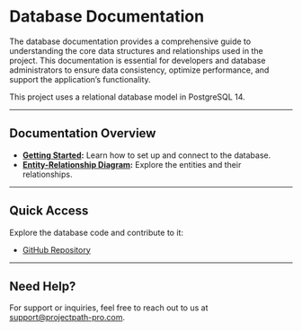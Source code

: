 # Database Documentation

The database documentation provides a comprehensive guide to understanding the core data structures and relationships used in the project. This documentation is essential for developers and database administrators to ensure data consistency, optimize performance, and support the application’s functionality.

This project uses a relational database model in PostgreSQL 14.

---

## Documentation Overview

- **[Getting Started](guide/getting_started.md):** Learn how to set up and connect to the database.
- **[Entity-Relationship Diagram](db/data_model_design/er_diagram.md):** Explore the entities and their relationships.

---

## Quick Access

Explore the database code and contribute to it:

- [GitHub Repository](https://github.com/gersonvidal/ProjectPath-Pro-Database)

---

## Need Help?

For support or inquiries, feel free to reach out to us at [support@projectpath-pro.com](mailto:support@projectpath-pro.com).
